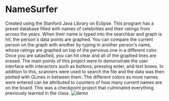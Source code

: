 # NameSurfer
Created using the Stanford Java Library on Eclipse. This program has a preset database filled with names of celebrities and their ratings from across the years. When their name is typed into the searchbar and graph is hit, the person's data points are graphed. You can compare the current person on the graph with another by typing in another person's name, whose ratings are graphed on top of the pervious one in a different color. Once you are satasfied, you can hit clear and all of the graphed lines are erased. The main points of this project were to demonstrate the user interface with interactors such as buttons, pressing enter, and text boxes. In addition to this, scanners were used to search the file and the data was then plotted with GLines in between them. The different colors as more names were entered can be attributed to counters of how many current names are on the board. This was a checkpoint project that culminated everything previously learned in the class.
![demo](http://justinpenguin.github.io/images/namesurfer1.gif "NameSurfer Demo")
